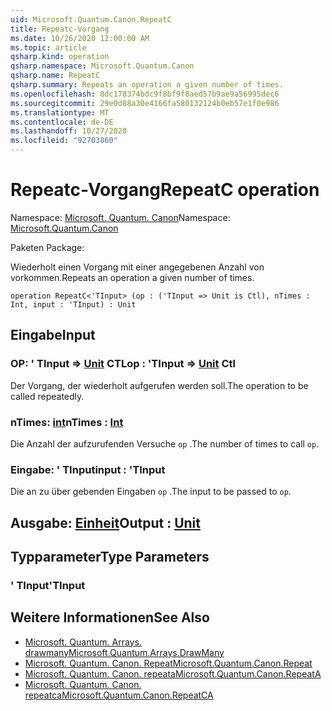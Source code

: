 ```yaml
---
uid: Microsoft.Quantum.Canon.RepeatC
title: Repeatc-Vorgang
ms.date: 10/26/2020 12:00:00 AM
ms.topic: article
qsharp.kind: operation
qsharp.namespace: Microsoft.Quantum.Canon
qsharp.name: RepeatC
qsharp.summary: Repeats an operation a given number of times.
ms.openlocfilehash: 8dc178374bdc9f8bf9f8aed57b9ae9a56995dec6
ms.sourcegitcommit: 29e0d88a30e4166fa580132124b0eb57e1f0e986
ms.translationtype: MT
ms.contentlocale: de-DE
ms.lasthandoff: 10/27/2020
ms.locfileid: "92703860"
---
```

# <a name="repeatc-operation"></a><span data-ttu-id="362f0-102">Repeatc-Vorgang</span><span class="sxs-lookup"><span data-stu-id="362f0-102">RepeatC operation</span></span>

<span data-ttu-id="362f0-103">Namespace: [Microsoft. Quantum. Canon](xref:Microsoft.Quantum.Canon)</span><span class="sxs-lookup"><span data-stu-id="362f0-103">Namespace: [Microsoft.Quantum.Canon](xref:Microsoft.Quantum.Canon)</span></span>

<span data-ttu-id="362f0-104">Paketen [](https://nuget.org/packages/)</span><span class="sxs-lookup"><span data-stu-id="362f0-104">Package: [](https://nuget.org/packages/)</span></span>


<span data-ttu-id="362f0-105">Wiederholt einen Vorgang mit einer angegebenen Anzahl von vorkommen.</span><span class="sxs-lookup"><span data-stu-id="362f0-105">Repeats an operation a given number of times.</span></span>

```qsharp
operation RepeatC<'TInput> (op : ('TInput => Unit is Ctl), nTimes : Int, input : 'TInput) : Unit
```


## <a name="input"></a><span data-ttu-id="362f0-106">Eingabe</span><span class="sxs-lookup"><span data-stu-id="362f0-106">Input</span></span>

### <a name="op--tinput--unit-ctl"></a><span data-ttu-id="362f0-107">OP: ' TInput => [Unit](xref:microsoft.quantum.lang-ref.unit) CTL</span><span class="sxs-lookup"><span data-stu-id="362f0-107">op : 'TInput => [Unit](xref:microsoft.quantum.lang-ref.unit) Ctl</span></span>

<span data-ttu-id="362f0-108">Der Vorgang, der wiederholt aufgerufen werden soll.</span><span class="sxs-lookup"><span data-stu-id="362f0-108">The operation to be called repeatedly.</span></span>


### <a name="ntimes--int"></a><span data-ttu-id="362f0-109">nTimes: [int](xref:microsoft.quantum.lang-ref.int)</span><span class="sxs-lookup"><span data-stu-id="362f0-109">nTimes : [Int](xref:microsoft.quantum.lang-ref.int)</span></span>

<span data-ttu-id="362f0-110">Die Anzahl der aufzurufenden Versuche `op` .</span><span class="sxs-lookup"><span data-stu-id="362f0-110">The number of times to call `op`.</span></span>


### <a name="input--tinput"></a><span data-ttu-id="362f0-111">Eingabe: ' TInput</span><span class="sxs-lookup"><span data-stu-id="362f0-111">input : 'TInput</span></span>

<span data-ttu-id="362f0-112">Die an zu über gebenden Eingaben `op` .</span><span class="sxs-lookup"><span data-stu-id="362f0-112">The input to be passed to `op`.</span></span>



## <a name="output--unit"></a><span data-ttu-id="362f0-113">Ausgabe: [Einheit](xref:microsoft.quantum.lang-ref.unit)</span><span class="sxs-lookup"><span data-stu-id="362f0-113">Output : [Unit](xref:microsoft.quantum.lang-ref.unit)</span></span>



## <a name="type-parameters"></a><span data-ttu-id="362f0-114">Typparameter</span><span class="sxs-lookup"><span data-stu-id="362f0-114">Type Parameters</span></span>

### <a name="tinput"></a><span data-ttu-id="362f0-115">' TInput</span><span class="sxs-lookup"><span data-stu-id="362f0-115">'TInput</span></span>



## <a name="see-also"></a><span data-ttu-id="362f0-116">Weitere Informationen</span><span class="sxs-lookup"><span data-stu-id="362f0-116">See Also</span></span>

- [<span data-ttu-id="362f0-117">Microsoft. Quantum. Arrays. drawmany</span><span class="sxs-lookup"><span data-stu-id="362f0-117">Microsoft.Quantum.Arrays.DrawMany</span></span>](xref:Microsoft.Quantum.Arrays.DrawMany)
- [<span data-ttu-id="362f0-118">Microsoft. Quantum. Canon. Repeat</span><span class="sxs-lookup"><span data-stu-id="362f0-118">Microsoft.Quantum.Canon.Repeat</span></span>](xref:Microsoft.Quantum.Canon.Repeat)
- [<span data-ttu-id="362f0-119">Microsoft. Quantum. Canon. repeata</span><span class="sxs-lookup"><span data-stu-id="362f0-119">Microsoft.Quantum.Canon.RepeatA</span></span>](xref:Microsoft.Quantum.Canon.RepeatA)
- [<span data-ttu-id="362f0-120">Microsoft. Quantum. Canon. repeatca</span><span class="sxs-lookup"><span data-stu-id="362f0-120">Microsoft.Quantum.Canon.RepeatCA</span></span>](xref:Microsoft.Quantum.Canon.RepeatCA)